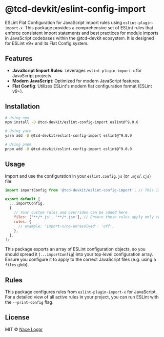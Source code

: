 # @tcd-devkit/eslint-config-import

ESLint Flat Configuration for JavaScript import rules using `eslint-plugin-import-x`. This package provides a comprehensive set of ESLint rules that enforce consistent import statements and best practices for module imports in JavaScript codebases within the @tcd-devkit ecosystem. It is designed for ESLint v9+ and its Flat Config system.

## Features

- **JavaScript Import Rules**: Leverages `eslint-plugin-import-x` for JavaScript projects.
- **Modern JavaScript**: Optimized for modern JavaScript features.
- **Flat Config**: Utilizes ESLint's modern flat configuration format (ESLint v9+).

## Installation

```bash
# Using npm
npm install -D @tcd-devkit/eslint-config-import eslint@^9.0.0

# Using yarn
yarn add -D @tcd-devkit/eslint-config-import eslint@^9.0.0

# Using pnpm
pnpm add -D @tcd-devkit/eslint-config-import eslint@^9.0.0
```

## Usage

Import and use the configuration in your `eslint.config.js` (or `.mjs`/`.cjs`) file:

```javascript
import importConfig from '@tcd-devkit/eslint-config-import'; // This is an array of config objects

export default [
  ...importConfig,
  {
    // Your custom rules and overrides can be added here
    files: ['**/*.js', '**/*.jsx'], // Ensure these rules apply only to JS/JSX files
    rules: {
      // example: 'import-x/no-unresolved': 'off',
    },
  },
];
```

This package exports an array of ESLint configuration objects, so you should spread it (`...importConfig`) into your top-level configuration array. Ensure you configure it to apply to the correct JavaScript files (e.g. using a `files` glob).

## Rules

This package configures rules from `eslint-plugin-import-x` for JavaScript.
For a detailed view of all active rules in your project, you can run ESLint with the `--print-config` flag.

## License

MIT © [Nace Logar](https://thecodedestroyer.com)
